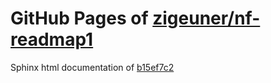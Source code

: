 GitHub Pages of [zigeuner/nf-readmap1](https://github.com/zigeuner/nf-readmap1.git)
===
Sphinx html documentation of [b15ef7c2](https://github.com/zigeuner/nf-readmap1/tree/b15ef7c25151b326419cdf535226f23673f294e0)
